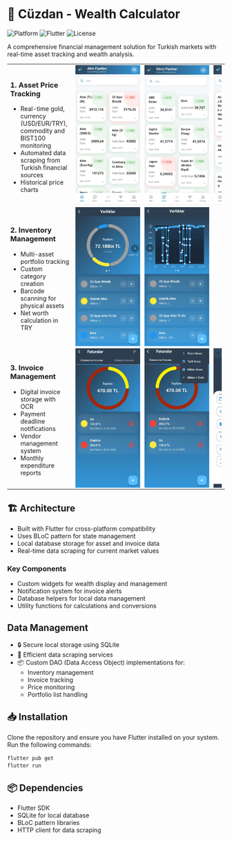 # 💼 Cüzdan - Wealth Calculator

![Platform](https://img.shields.io/badge/Platform-Android%20%7C%20iOS-blue)
![Flutter](https://img.shields.io/badge/Flutter-3.19.5-blue)
![License](https://img.shields.io/badge/License-MIT-green)

A comprehensive financial management solution for Turkish markets with real-time asset tracking and wealth analysis.

<table>
  <!-- Asset Price Tracking Row -->
  <tr>
    <td width="30%">
      <h3>1. Asset Price Tracking</h3>
      <ul>
        <li>Real-time gold, currency (USD/EUR/TRY), commodity and BIST100 monitoring</li>
        <li>Automated data scraping from Turkish financial sources</li>
        <li>Historical price charts</li>
      </ul>
    </td>
    <td>
      <div style="display: flex; gap: 10px; overflow-x: auto;">
        <img src="screenshots/gold_prices.jpeg" width="150" alt="Gold Prices">
        <img src="screenshots/currency_prices.jpeg" width="150" alt="Currency Prices">
        <img src="screenshots/bist.jpeg" width="150" alt="BIST100">
        <img src="screenshots/commodity.jpeg" width="150" alt="Commodities">
      </div>
    </td>
  </tr>

  <!-- Inventory Management Row -->
  <tr>
    <td>
      <h3>2. Inventory Management</h3>
      <ul>
        <li>Multi-asset portfolio tracking</li>
        <li>Custom category creation</li>
        <li>Barcode scanning for physical assets</li>
        <li>Net worth calculation in TRY</li>
      </ul>
    </td>
    <td>
      <div style="display: flex; gap: 10px;">
        <img src="screenshots/total_price.jpeg" width="150" alt="Total Price">
        <img src="screenshots/price_history.jpeg" width="150" alt="Price History">
      </div>
    </td>
  </tr>

  <!-- Invoice Management Row -->
  <tr>
    <td>
      <h3>3. Invoice Management</h3>
      <ul>
        <li>Digital invoice storage with OCR</li>
        <li>Payment deadline notifications</li>
        <li>Vendor management system</li>
        <li>Monthly expenditure reports</li>
      </ul>
    </td>
    <td>
      <div style="display: flex; gap: 10px; overflow-x: auto;">
        <img src="screenshots/invoice_1.jpeg" width="150" alt="Invoice 1">
        <img src="screenshots/invoice_2.jpeg" width="150" alt="Invoice 2">
        <img src="screenshots/invoice_3.jpeg" width="150" alt="Invoice 3">
      </div>
    </td>
  </tr>
</table>

## 🏗️ Architecture
- Built with Flutter for cross-platform compatibility
- Uses BLoC pattern for state management
- Local database storage for asset and invoice data
- Real-time data scraping for current market values

### Key Components
- Custom widgets for wealth display and management
- Notification system for invoice alerts
- Database helpers for local data management
- Utility functions for calculations and conversions

## Data Management
- 🔒 Secure local storage using SQLite
- 📡 Efficient data scraping services
- 📦 Custom DAO (Data Access Object) implementations for:
  - Inventory management
  - Invoice tracking
  - Price monitoring
  - Portfolio list handling

## 📥 Installation

Clone the repository and ensure you have Flutter installed on your system. Run the following commands:

```bash
flutter pub get
flutter run
```

## 📦 Dependencies
- Flutter SDK
- SQLite for local database
- BLoC pattern libraries
- HTTP client for data scraping
